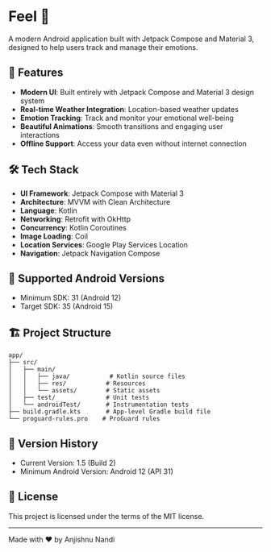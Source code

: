 # Feel 🌈

A modern Android application built with Jetpack Compose and Material 3, designed to help users track and manage their emotions.

## 🌟 Features

- **Modern UI**: Built entirely with Jetpack Compose and Material 3 design system
- **Real-time Weather Integration**: Location-based weather updates
- **Emotion Tracking**: Track and monitor your emotional well-being
- **Beautiful Animations**: Smooth transitions and engaging user interactions
- **Offline Support**: Access your data even without internet connection

## 🛠️ Tech Stack

- **UI Framework**: Jetpack Compose with Material 3
- **Architecture**: MVVM with Clean Architecture
- **Language**: Kotlin
- **Networking**: Retrofit with OkHttp
- **Concurrency**: Kotlin Coroutines
- **Image Loading**: Coil
- **Location Services**: Google Play Services Location
- **Navigation**: Jetpack Navigation Compose

## 📱 Supported Android Versions

- Minimum SDK: 31 (Android 12)
- Target SDK: 35 (Android 15)

## 🏗️ Project Structure

```
app/
├── src/
│   ├── main/
│   │   ├── java/           # Kotlin source files
│   │   ├── res/           # Resources
│   │   └── assets/        # Static assets
│   ├── test/              # Unit tests
│   └── androidTest/       # Instrumentation tests
├── build.gradle.kts       # App-level Gradle build file
└── proguard-rules.pro    # ProGuard rules
```

## 📝 Version History

- Current Version: 1.5 (Build 2)
- Minimum Android Version: Android 12 (API 31)

## 📄 License

This project is licensed under the terms of the MIT license.

---

Made with ❤️ by Anjishnu Nandi
